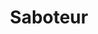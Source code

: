---
layout: game
title: Saboteur
game:
    name: Saboteur
    description: 'Players take on the role of dwarves. As miners, they are in a mine, hunting for gold. Suddenly, a pick axe swings down and shatters the mine lamp. The saboteur has struck. But which of the players are saboteurs? Will you find the gold, or will the fiendish actions of the saboteurs lead them to it first? After three rounds, the player with the most gold is the winner.&amp;&amp;#35;10;&amp;&amp;#35;10;With the help of Dwarf Cards, the players are assigned their role: either miner or saboteur. The roles are kept secret- they are only revealed at the end of the round.&amp;&amp;#35;10;&amp;&amp;#35;10;The Start Card and the three Goal Cards are placed onto the table, each seven card widths apart from each other. The Goal Cards are placed face-down. The gold is on one of the Goal Cards, but nobody knows which.&amp;&amp;#35;10;&amp;&amp;#35;10;Players have cards in hand. On a player&apos;s turn, he must do one of three things: place a Path Card into the mine, play an Action Card in front of a player, or pass.&amp;&amp;#35;10;&amp;&amp;#35;10;The Path Cards form paths leading to the Goal Cards. Path Cards must be played next to a already-played Path Card. All paths on the Path Card must match those on the already-played cards, and Path Cards may not be played sideways.&amp;&amp;#35;10;&amp;&amp;#35;10;The miners are trying to build an uninterrupted path from the Start Card to a Goal Card, while the saboteurs are trying to prevent this. They shouldn&apos;t try and be too obvious about it, however, lest they be immediately discovered.&amp;&amp;#35;10;&amp;&amp;#35;10;Action Cards can be placed in front of any player, including oneself. Action Cards let the players help or hinder one another, as well as obtain information about the Goal Cards.&amp;&amp;#35;10;&amp;&amp;#35;10;Once a player places a Path Card that reaches the gold, the round is over. The miners have won and receive cards with gold pieces as their reward.&amp;&amp;#35;10;&amp;&amp;#35;10;The round is also over if the gold could not be reached. In that case, the saboteurs have won and receive the gold pieces.&amp;&amp;#35;10;&amp;&amp;#35;10;Once the Gold Cards have been distributed, the next round begins. The game is over at the end of the third round, with the player with the most gold pieces being the winner.&amp;&amp;#35;10;&amp;&amp;#35;10;'
    bgg_id: 9220
    thumbnail: //cf.geekdo-images.com/images/pic2602139_t.jpg
    image: //cf.geekdo-images.com/images/pic2602139.jpg
    minPlayers: 3
    maxPlayers: 10
    yearPublished: 2004
    playTime: 30
    short_id: saboteur
    comment: ""
    buy_url: ""
    buy_type: ""

---